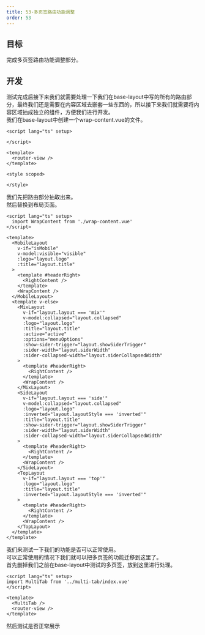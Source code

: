 ```yaml
---
title: 53-多页签路由功能调整
order: 53
---
```


<a name="DZlR6"></a>
## 目标
完成多页签路由功能调整部分。
<a name="DbCvP"></a>
## 开发
测试完成后接下来我们就需要处理一下我们在base-layout中写的所有的路由部分，最终我们还是需要在内容区域去嵌套一些东西的，所以接下来我们就需要将内容区域抽成独立的组件，方便我们进行开发。<br />我们在base-layout中创建一个wrap-content.vue的文件。
```vue
<script lang="ts" setup>

</script>

<template>
  <router-view />
</template>

<style scoped>

</style>

```
我们先把路由部分抽取出来。<br />然后替换到布局页面。
```vue
<script lang="ts" setup>
  import WrapContent from './wrap-content.vue'
</script>

<template>
  <MobileLayout
    v-if="isMobile"
    v-model:visible="visible"
    :logo="layout.logo"
    :title="layout.title"
  >
    <template #headerRight>
      <RightContent />
    </template>
    <WrapContent />
  </MobileLayout>
  <template v-else>
    <MixLayout
      v-if="layout.layout === 'mix'"
      v-model:collapsed="layout.collapsed"
      :logo="layout.logo"
      :title="layout.title"
      :active="active"
      :options="menuOptions"
      :show-sider-trigger="layout.showSiderTrigger"
      :sider-width="layout.siderWidth"
      :sider-collapsed-width="layout.siderCollapsedWidth"
    >
      <template #headerRight>
        <RightContent />
      </template>
      <WrapContent />
    </MixLayout>
    <SideLayout
      v-if="layout.layout === 'side'"
      v-model:collapsed="layout.collapsed"
      :logo="layout.logo"
      :inverted="layout.layoutStyle === 'inverted'"
      :title="layout.title"
      :show-sider-trigger="layout.showSiderTrigger"
      :sider-width="layout.siderWidth"
      :sider-collapsed-width="layout.siderCollapsedWidth"
    >
      <template #headerRight>
        <RightContent />
      </template>
      <WrapContent />
    </SideLayout>
    <TopLayout
      v-if="layout.layout === 'top'"
      :logo="layout.logo"
      :title="layout.title"
      :inverted="layout.layoutStyle === 'inverted'"
    >
      <template #headerRight>
        <RightContent />
      </template>
      <WrapContent />
    </TopLayout>
  </template>
</template>
```
我们来测试一下我们的功能是否可以正常使用。<br />可以正常使用的情况下我们就可以把多页签的功能迁移到这里了。<br />首先删掉我们之前在base-layout中测试的多页签，放到这里进行处理。
```vue
<script lang="ts" setup>
import MultiTab from '../multi-tab/index.vue'
</script>

<template>
  <MultiTab />
  <router-view />
</template>

```
然后测试是否正常展示